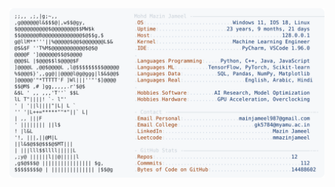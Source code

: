<picture>
  <source srcset="https://raw.githubusercontent.com/mmazinjameel/mmazinjameel/main/dark_mode.svg?v=1756188990" media="(prefers-color-scheme: dark)">
  <img src="https://raw.githubusercontent.com/mmazinjameel/mmazinjameel/main/light_mode.svg?v=1756188990">
</picture>
